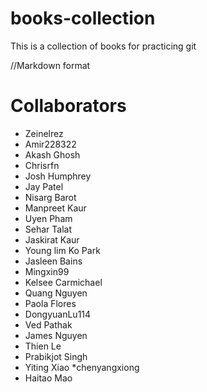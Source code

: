 # books-collection
This is a collection of books for practicing git

//Markdown format 

# Collaborators 
* Zeinelrez
* Amir228322
* Akash Ghosh
* Chrisrfn
* Josh Humphrey
* Jay Patel
* Nisarg Barot
* Manpreet Kaur
* Uyen Pham
* Sehar Talat
* Jaskirat Kaur
* Young lim Ko Park
* Jasleen Bains
* Mingxin99
* Kelsee Carmichael
* Quang Nguyen
* Paola Flores
* DongyuanLu114
* Ved Pathak
* James Nguyen
* Thien Le
* Prabikjot Singh
* Yiting Xiao
*chenyangxiong
* Haitao Mao
